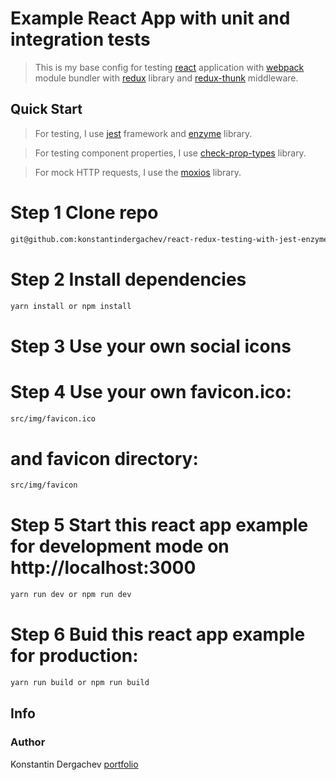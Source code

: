 # Example React App with unit and integration tests
> This is my base config for testing [react](https://reactjs.org/) application with [webpack](https://webpack.js.org/) module bundler with [redux](https://redux.js.org/) library and [redux-thunk](https://github.com/reduxjs/redux-thunk) middleware.
## Quick Start
> For testing, I use [jest](https://jestjs.io/) framework and [enzyme](https://enzymejs.github.io/enzyme/) library.

> For testing component properties, I use [check-prop-types](https://github.com/ratehub/check-prop-types) library.

> For mock HTTP requests, I use the [moxios](https://github.com/axios/moxios) library.
# Step 1 Clone repo
```bash
git@github.com:konstantindergachev/react-redux-testing-with-jest-enzyme.git
```
# Step 2 Install dependencies
```bash
yarn install or npm install
```
# Step 3 Use your own social icons
# Step 4 Use your own favicon.ico:
```bash
src/img/favicon.ico
```
#  and favicon directory:
```bash
src/img/favicon
```
# Step 5 Start this react app example for development mode on http://localhost:3000
```bash
yarn run dev or npm run dev
```
# Step 6 Buid this react app example for production:
```bash
yarn run build or npm run build
```
## Info
### Author
Konstantin Dergachev [portfolio](http://dergachevkonstantin.surge.sh/)
